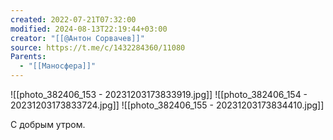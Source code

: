 ```yaml
---
created: 2022-07-21T07:32:00
modified: 2024-08-13T22:19:44+03:00
creator: "[[@Антон Сорвачев]]"
source: https://t.me/c/1432284360/11080
Parents:
  - "[[Маносфера]]"
---
```


![[photo_382406_153 - 20231203173833919.jpg]]
![[photo_382406_154 - 20231203173833724.jpg]]
![[photo_382406_155 - 20231203173834410.jpg]]

С добрым утром.
